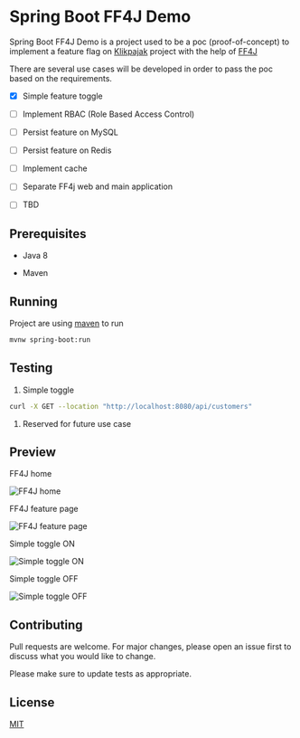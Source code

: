 # Spring Boot FF4J Demo

Spring Boot FF4J Demo is a project used to be a poc (proof-of-concept) to implement a feature flag on [Klikpajak](https://my.klikpajak.id/) project with the help of [FF4J](https://github.com/ff4j/ff4j)

There are several use cases will be developed in order to pass the poc based on the requirements.

- [x] Simple feature toggle

- [ ] Implement RBAC (Role Based Access Control)

- [ ] Persist feature on MySQL

- [ ] Persist feature on Redis

- [ ] Implement cache

- [ ] Separate FF4j web and main application

- [ ] TBD

## Prerequisites

* Java 8

* Maven

## Running

Project are using [maven](https://maven.apache.org/) to run
```bash
mvnw spring-boot:run
```

## Testing

1. Simple toggle

```bash
curl -X GET --location "http://localhost:8080/api/customers"
```

1. Reserved for future use case

## Preview

FF4J home

![FF4J home](https://i.ibb.co/HqMbtdr/ff4j-home.png)

FF4J feature page

![FF4J feature page](https://i.ibb.co/QcVmVTK/ff4j-feature-list.png)

Simple toggle ON

![Simple toggle ON](https://i.ibb.co/RpvgnmV/simple-toggle-on.png)

Simple toggle OFF

![Simple toggle OFF](https://i.ibb.co/t3MtDn0/simple-toggle-off.png)

## Contributing
Pull requests are welcome. For major changes, please open an issue first to discuss what you would like to change.

Please make sure to update tests as appropriate.

## License
[MIT](https://choosealicense.com/licenses/mit/)
